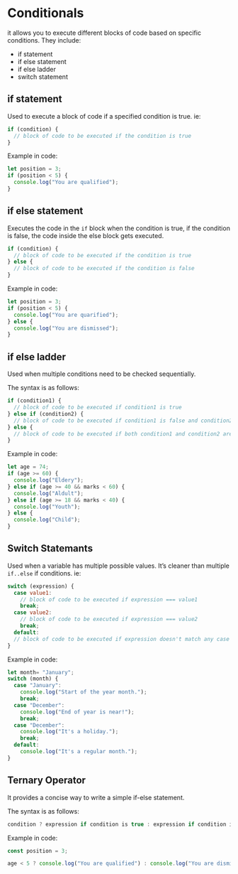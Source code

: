 # Conditionals 
it allows you to execute different blocks of code based on specific conditions.
They include:
- if statement
- if else statement
- if else ladder
- switch statement

## if statement
Used to execute a block of code if a specified condition is true.
ie:
```javascript
if (condition) {
  // block of code to be executed if the condition is true
}
```
Example in code:
```javascript
let position = 3;
if (position < 5) {
  console.log("You are qualified");
}
```

## if else statement
Executes the code in the `if` block when the condition is true, if the condition is false, the code inside the else block gets executed.
```javascript
if (condition) {
  // block of code to be executed if the condition is true
} else {
  // block of code to be executed if the condition is false
}
```
Example in code:
```javascript
let position = 3;
if (position < 5) {
  console.log("You are quarified");
} else {
  console.log("You are dismissed");
}
```
## if else ladder
Used when multiple conditions need to be checked sequentially.

The syntax is as follows:
```javascript
if (condition1) {
  // block of code to be executed if condition1 is true
} else if (condition2) {
  // block of code to be executed if condition1 is false and condition2 is true
} else {
  // block of code to be executed if both condition1 and condition2 are false
}
```
Example in code:
```javascript
let age = 74;
if (age >= 60) {
  console.log("Eldery");
} else if (age >= 40 && marks < 60) {
  console.log("Aldult");
} else if (age >= 18 && marks < 40) {
  console.log("Youth");
} else {
  console.log("Child");
}
```
## Switch Statemants
Used when a variable has multiple possible values. It’s cleaner than multiple `if..else` if conditions.
ie:
```javascript
switch (expression) {
  case value1:
    // block of code to be executed if expression === value1
    break;
  case value2:
    // block of code to be executed if expression === value2
    break;
  default:
  // block of code to be executed if expression doesn't match any case
}
```
Example in code:
```javascript
let month= "January";
switch (month) {
  case "January":
    console.log("Start of the year month.");
    break;
  case "December":
    console.log("End of year is near!");
    break;
  case "December":
    console.log("It's a holiday.");
    break;
  default:
    console.log("It's a regular month.");
}
```
## Ternary Operator
It provides a concise way to write a simple if-else statement.

The syntax is as follows:
```javascript
condition ? expression if condition is true : expression if condition is false
```
Example in code:
```javascript
const position = 3;

age < 5 ? console.log("You are qualified") : console.log("You are dismissed");
```


